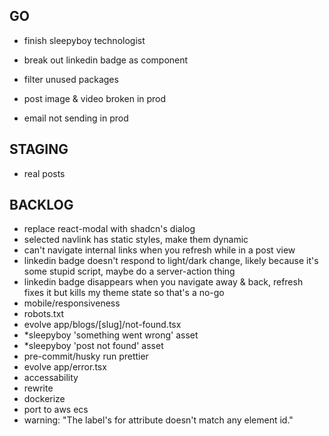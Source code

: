 ## GO
- finish sleepyboy technologist
- break out linkedin badge as component
- filter unused packages

- post image & video broken in prod
- email not sending in prod

## STAGING
- real posts

## BACKLOG
- replace react-modal with shadcn's dialog
- selected navlink has static styles, make them dynamic
- can't navigate internal links when you refresh while in a post view
- linkedin badge doesn't respond to light/dark change, likely because it's some stupid script, maybe do a server-action thing
- linkedin badge disappears when you navigate away & back, refresh fixes it but kills my theme state so that's a no-go
- mobile/responsiveness
- robots.txt
- evolve app/blogs/[slug]/not-found.tsx
- *sleepyboy 'something went wrong' asset
- *sleepyboy 'post not found' asset
- pre-commit/husky run prettier
- evolve app/error.tsx
- accessability
- rewrite
- dockerize
- port to aws ecs
- warning: "The label's for attribute doesn't match any element id."